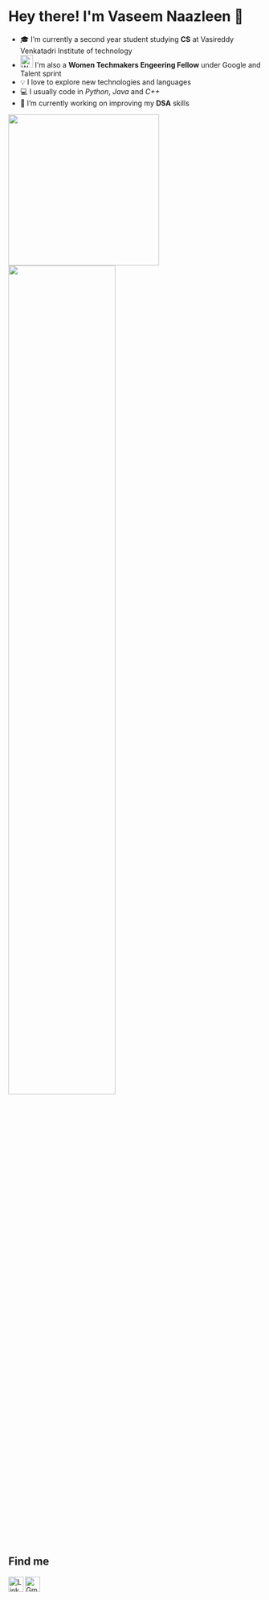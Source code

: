 # Hey there! I'm Vaseem Naazleen  👋 

- 🎓 I’m currently a second year student studying **CS** at Vasireddy Venkatadri Institute of technology 
- <img src="https://pbs.twimg.com/profile_images/1093585928642162688/oVdX1KD-.jpg" alt="WTM" width="25" height="25"/>  I'm also a **Women Techmakers Engeering Fellow** under Google and Talent sprint
- 💡  I love to explore new technologies and languages
- 💻 I usually code in *Python*, *Java* and *C++*
- 🔭 I’m currently working on improving my **DSA** skills


<!--
**vnaazleen/vnaazleen** is a ✨ _special_ ✨ repository because its `README.md` (this file) appears on your GitHub profile.

Here are some ideas to get you started:

- 🔭 I’m currently working on ...
- 🌱 I’m currently learning ...
- 👯 I’m looking to collaborate on ...
- 🤔 I’m looking for help with ...
- 💬 Ask me about ...
- 📫 How to reach me: ...
- 😄 Pronouns: ...
- ⚡ Fun fact: ...
-->

<p><img src="https://octodex.github.com/images/hula_loop_octodex03.gif" height="300px" width="300px">  <img width="65%" src="https://github-readme-stats.vercel.app/api?username=vnaazleen&show_icons=true" /></p>


## Find me

[<img alt="Gmail" width="30px" src="https://cdn.jsdelivr.net/npm/simple-icons@3.13.0/icons/gmail.svg">](mailto:shaikvaseemnaazleen@gmail.com)
&nbsp; 
[<img align="left" alt="LinkedIn" width="30px" src="https://cdn.jsdelivr.net/npm/simple-icons@v3/icons/linkedin.svg" />](https://www.linkedin.com/in/sanjana-chakravarty/)

</p>
